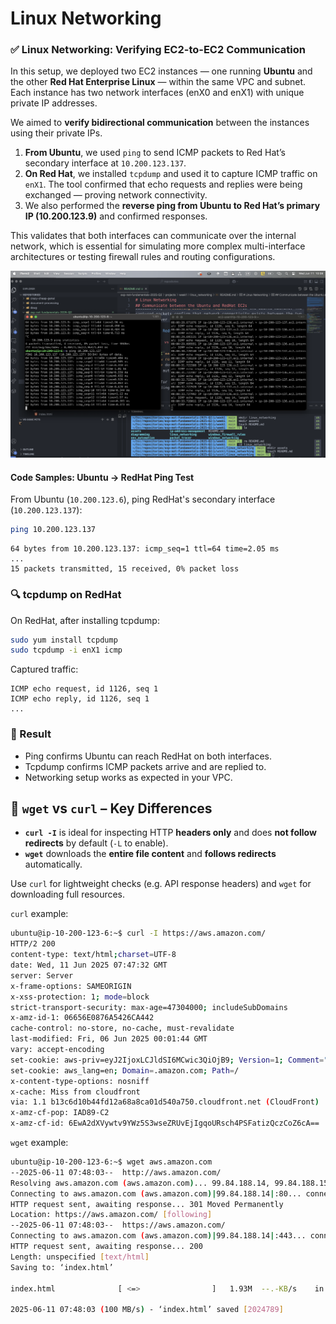 # Linux Networking 

### ✅ Linux Networking: Verifying EC2-to-EC2 Communication

In this setup, we deployed two EC2 instances — one running **Ubuntu** and the other **Red Hat Enterprise Linux** — within the same VPC and subnet. Each instance has two network interfaces (enX0 and enX1) with unique private IP addresses.

We aimed to **verify bidirectional communication** between the instances using their private IPs.

1. **From Ubuntu**, we used `ping` to send ICMP packets to Red Hat’s secondary interface at `10.200.123.137`.
2. **On Red Hat**, we installed `tcpdump` and used it to capture ICMP traffic on `enX1`. The tool confirmed that echo requests and replies were being exchanged — proving network connectivity.
3. We also performed the **reverse ping from Ubuntu to Red Hat’s primary IP (10.200.123.9)** and confirmed responses.

This validates that both interfaces can communicate over the internal network, which is essential for simulating more complex multi-interface architectures or testing firewall rules and routing configurations.

![proof of work](assets/Screenshot%202025-06-11%20at%2010.08.34.png)

#### Code Samples: Ubuntu → RedHat Ping Test

From Ubuntu (`10.200.123.6`), ping RedHat's secondary interface (`10.200.123.137`):

```sh
ping 10.200.123.137
```

```
64 bytes from 10.200.123.137: icmp_seq=1 ttl=64 time=2.05 ms
...
15 packets transmitted, 15 received, 0% packet loss
```

### 🔍 tcpdump on RedHat

On RedHat, after installing tcpdump:

```sh
sudo yum install tcpdump
sudo tcpdump -i enX1 icmp
```

Captured traffic:

```
ICMP echo request, id 1126, seq 1
ICMP echo reply, id 1126, seq 1
...
```

### 🎯 Result

* Ping confirms Ubuntu can reach RedHat on both interfaces.
* Tcpdump confirms ICMP packets arrive and are replied to.
* Networking setup works as expected in your VPC.

## 📡 `wget` vs `curl` – Key Differences

* **`curl -I`** is ideal for inspecting HTTP **headers only** and does **not follow redirects** by default (`-L` to enable).
* **`wget`** downloads the **entire file content** and **follows redirects** automatically.

Use `curl` for lightweight checks (e.g. API response headers) and `wget` for downloading full resources.


`curl` example:

```sh
ubuntu@ip-10-200-123-6:~$ curl -I https://aws.amazon.com/
HTTP/2 200
content-type: text/html;charset=UTF-8
date: Wed, 11 Jun 2025 07:47:32 GMT
server: Server
x-frame-options: SAMEORIGIN
x-xss-protection: 1; mode=block
strict-transport-security: max-age=47304000; includeSubDomains
x-amz-id-1: 06656E0876A5426CA442
cache-control: no-store, no-cache, must-revalidate
last-modified: Fri, 06 Jun 2025 00:01:44 GMT
vary: accept-encoding
set-cookie: aws-priv=eyJ2IjoxLCJldSI6MCwic3QiOjB9; Version=1; Comment="Anonymous cookie for privacy regulations"; Domain=.aws.amazon.com; Max-Age=31536000; Expires=Thu, 11 Jun 2026 07:47:32 GMT; Path=/; Secure
set-cookie: aws_lang=en; Domain=.amazon.com; Path=/
x-content-type-options: nosniff
x-cache: Miss from cloudfront
via: 1.1 b13c6d10b44fd12a68a8ca01d540a750.cloudfront.net (CloudFront)
x-amz-cf-pop: IAD89-C2
x-amz-cf-id: 6EwA2dXVywtv9YWz5S3wseZRUvEjIgqoURsch4PSFatizQczCoZ6cA==
```

`wget` example:

```sh
ubuntu@ip-10-200-123-6:~$ wget aws.amazon.com
--2025-06-11 07:48:03--  http://aws.amazon.com/
Resolving aws.amazon.com (aws.amazon.com)... 99.84.188.14, 99.84.188.15, 99.84.188.78, ...
Connecting to aws.amazon.com (aws.amazon.com)|99.84.188.14|:80... connected.
HTTP request sent, awaiting response... 301 Moved Permanently
Location: https://aws.amazon.com/ [following]
--2025-06-11 07:48:03--  https://aws.amazon.com/
Connecting to aws.amazon.com (aws.amazon.com)|99.84.188.14|:443... connected.
HTTP request sent, awaiting response... 200
Length: unspecified [text/html]
Saving to: ‘index.html’

index.html              [ <=>                ]   1.93M  --.-KB/s    in 0.02s

2025-06-11 07:48:03 (100 MB/s) - ‘index.html’ saved [2024789]
```